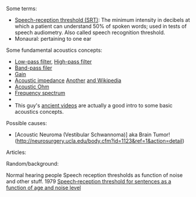 Some terms: 

- [Speech-reception threshold (SRT)](http://medical-dictionary.thefreedictionary.com/speech+reception+threshold): The minimum intensity in decibels at which a patient can understand 50% of spoken words; used in tests of speech audiometry. Also called speech recognition threshold. 
- Monaural: pertaining to one ear

Some fundamental acoustics concepts:

- [Low-pass filter](https://en.wikipedia.org/wiki/Low-pass_filter), [High-pass filter](https://en.wikipedia.org/wiki/High-pass_filter)
- [Band-pass filer](https://en.wikipedia.org/wiki/Band-pass_filter)
- [Gain](https://en.wikipedia.org/wiki/Gain)
- [Acoustic impedance](http://www.animations.physics.unsw.edu.au/jw/sound-impedance-intensity.htm) [Another](http://www.phys.unsw.edu.au/jw/z.html) [and Wikipedia](https://en.wikipedia.org/wiki/Acoustic_impedance)
- [Acoustic Ohm](https://en.wikipedia.org/wiki/Acoustic_ohm)
- [Frequency spectrum](https://en.wikipedia.org/wiki/Frequency_spectrum#Physical_acoustics_of_music)
- 
- This guy's [ancient videos](http://vimeo.com/album/1512837/video/18938334) are actually a good intro to some basic acoustics concepts.

Possible causes: 
- [Acoustic Neuroma (Vestibular Schwannoma)] aka Brain Tumor! (http://neurosurgery.ucla.edu/body.cfm?id=1123&ref=1&action=detail)


Articles: 




Random/background: 

Normal hearing people Speech reception thresholds as function of noise and other stuff. 1979 [Speech‐reception threshold for sentences as a function of age and noise level](http://scitation.aip.org/content/asa/journal/jasa/66/5/10.1121/1.383554)

 